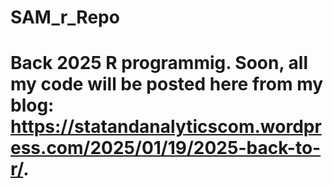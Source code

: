 # SAM_r_Repo
# Back 2025 R programmig. Soon, all my code will be posted here from my blog: https://statandanalyticscom.wordpress.com/2025/01/19/2025-back-to-r/.
